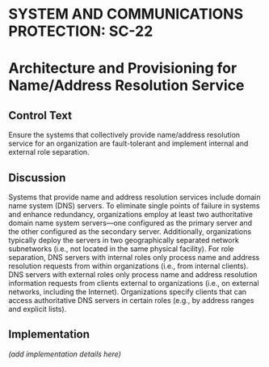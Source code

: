 # SYSTEM AND COMMUNICATIONS PROTECTION: SC-22
# Architecture and Provisioning for Name/Address Resolution Service

## Control Text

Ensure the systems that collectively provide name/address resolution service for an organization are fault-tolerant and implement internal and external role separation.

## Discussion

Systems that provide name and address resolution services include domain name system (DNS) servers. To eliminate single points of failure in systems and enhance redundancy, organizations employ at least two authoritative domain name system servers—one configured as the primary server and the other configured as the secondary server. Additionally, organizations typically deploy the servers in two geographically separated network subnetworks (i.e., not located in the same physical facility). For role separation, DNS servers with internal roles only process name and address resolution requests from within organizations (i.e., from internal clients). DNS servers with external roles only process name and address resolution information requests from clients external to organizations (i.e., on external networks, including the Internet). Organizations specify clients that can access authoritative DNS servers in certain roles (e.g., by address ranges and explicit lists).

## Implementation

_(add implementation details here)_